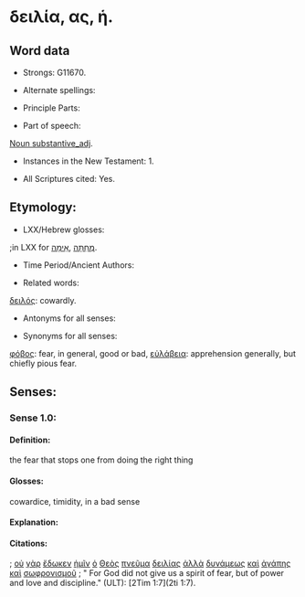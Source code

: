 # δειλία, ας, ἡ.

<!-- Status: S2=NeedsFinalCheck -->
<!-- Lexica used for edits: BDAG LN CVB  -->

## Word data

* Strongs: G11670.


* Alternate spellings:

* Principle Parts: 

* Part of speech: 

[Noun substantive_adj](http://ugg.readthedocs.io/en/latest/noun_substantive_adj.html).

* Instances in the New Testament: 1.

* All Scriptures cited: Yes.

## Etymology: 

* LXX/Hebrew glosses: 

;in LXX for [מְחִתָּה](//en-uhal/H4288) ,[אֵימָה](//en-uhal/H367).

* Time Period/Ancient Authors: 

* Related words: 

[δειλός](../G11690/01.md): cowardly.

* Antonyms for all senses:

* Synonyms for all senses: 

[φόβος](../G54010/01.md): fear, in general, good or bad,
[εὐλάβεια](../G21240/01.md): apprehension generally, but chiefly pious fear.

## Senses:


### Sense  1.0: 

#### Definition: 

the fear that stops one from doing the right thing

#### Glosses: 

cowardice, timidity, in a bad sense

#### Explanation: 


#### Citations: 

; [οὐ](../G37560/01.md) [γὰρ](../G10630/01.md) [ἔδωκεν](../G13250/01.md) [ἡμῖν](../G14730/01.md) [ὁ](../G35880/01.md) [Θεὸς](../G23160/01.md) [πνεῦμα](../G41510/01.md) [δειλίας](../G11670/01.md) [ἀλλὰ](../G02350/01.md) [δυνάμεως](../G14110/01.md) [καὶ](../G25320/01.md) [ἀγάπης](../G00260/01.md) [καὶ](../G25320/01.md) [σωφρονισμοῦ](../G49950/01.md)
; " For God did not give us a spirit of fear, but of power and love and discipline." (ULT): 
[2Tim 1:7](2ti 1:7).